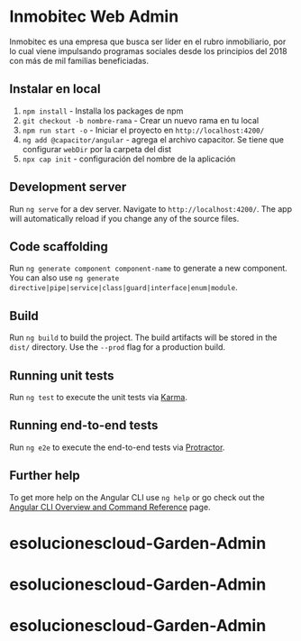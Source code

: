 # Inmobitec Web Admin

Inmobitec es una empresa que busca ser líder en el rubro inmobiliario, por lo cual viene impulsando programas sociales desde los principios del 2018 con más de mil familias beneficiadas.

## Instalar en local

1. `npm install` - Installa los packages de npm
2. `git checkout -b nombre-rama` - Crear un nuevo rama en tu local
3. `npm run start -o` - Iniciar el proyecto en `http://localhost:4200/`
4. `ng add @capacitor/angular` - agrega el archivo capacitor. Se tiene que configurar `webDir` por la carpeta del dist
5. `npx cap init` - configuración del nombre de la aplicación

## Development server

Run `ng serve` for a dev server. Navigate to `http://localhost:4200/`. The app will automatically reload if you change any of the source files.

## Code scaffolding

Run `ng generate component component-name` to generate a new component. You can also use `ng generate directive|pipe|service|class|guard|interface|enum|module`.

## Build

Run `ng build` to build the project. The build artifacts will be stored in the `dist/` directory. Use the `--prod` flag for a production build.

## Running unit tests

Run `ng test` to execute the unit tests via [Karma](https://karma-runner.github.io).

## Running end-to-end tests

Run `ng e2e` to execute the end-to-end tests via [Protractor](http://www.protractortest.org/).

## Further help

To get more help on the Angular CLI use `ng help` or go check out the [Angular CLI Overview and Command Reference](https://angular.io/cli) page.
# esolucionescloud-Garden-Admin
# esolucionescloud-Garden-Admin
# esolucionescloud-Garden-Admin
